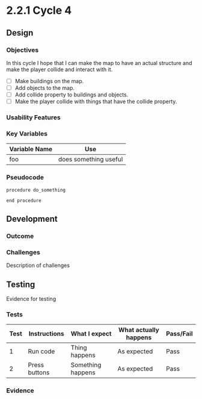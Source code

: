 # 2.2.1 Cycle 4

## Design

### Objectives

In this cycle I hope that I can make the map to have an actual structure and make the player collide and interact with it.

* [ ] Make buildings on the map.
* [ ] Add objects to the map.
* [ ] Add collide property to buildings and objects.
* [ ] Make the player collide with things that have the collide property.

### Usability Features

### Key Variables

| Variable Name | Use                   |
| ------------- | --------------------- |
| foo           | does something useful |

### Pseudocode

```
procedure do_something
    
end procedure
```

## Development

### Outcome

### Challenges

Description of challenges

## Testing

Evidence for testing

### Tests

| Test | Instructions  | What I expect     | What actually happens | Pass/Fail |
| ---- | ------------- | ----------------- | --------------------- | --------- |
| 1    | Run code      | Thing happens     | As expected           | Pass      |
| 2    | Press buttons | Something happens | As expected           | Pass      |

### Evidence
